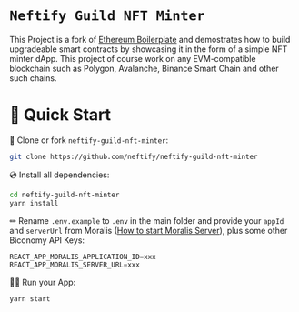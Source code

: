 # `Neftify Guild NFT Minter`

This Project is a fork of [Ethereum Boilerplate](https://github.com/ethereum-boilerplate/ethereum-boilerplate) and demostrates how to build upgradeable smart contracts by showcasing it in the form of a simple NFT minter dApp. This project of course work on any EVM-compatible blockchain such as Polygon, Avalanche, Binance Smart Chain and other such chains.

# 🚀 Quick Start

📄 Clone or fork `neftify-guild-nft-minter`:
```sh
git clone https://github.com/neftify/neftify-guild-nft-minter
```
💿 Install all dependencies:
```sh
cd neftify-guild-nft-minter
yarn install 
```
✏ Rename `.env.example` to `.env` in the main folder and provide your `appId` and `serverUrl` from Moralis ([How to start Moralis Server](https://docs.moralis.io/moralis-server/getting-started/create-a-moralis-server)), plus some other Biconomy API Keys:
```jsx
REACT_APP_MORALIS_APPLICATION_ID=xxx
REACT_APP_MORALIS_SERVER_URL=xxx
```
🚴‍♂️ Run your App:
```sh
yarn start
```

